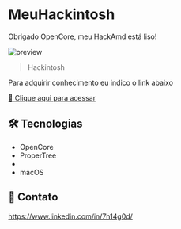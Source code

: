 # MeuHackintosh
Obrigado OpenCore, meu HackAmd está liso!

![preview](https://i.imgur.com/tRyVFJx.jpg)

> Hackintosh 


Para adquirir conhecimento eu indico o link abaixo

[🔗 Clique aqui para acessar](https://www.youtube.com/c/GabrielLuchina)


## 🛠 Tecnologias

- OpenCore
- ProperTree
- 
- macOS

## 💛 Contato

https://www.linkedin.com/in/7h14g0d/